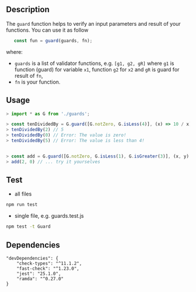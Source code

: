 ## Description
The `guard` function helps to verify an input parameters and result of your
functions.
You can use it as follow

```js
   const fun = guard(guards, fn);
```

where:
* `guards` is a list of validator functions, e.g. `[g1, g2, gR]` where `g1` is function (guard) for variable `x1`, function `g2` for `x2` and `gR` is guard for result of `fn`,
* `fn` is your function.


## Usage

```js
> import * as G from './guards';

> const tenDividedBy = G.guard([G.notZero, G.isLess(4)], (x) => 10 / x);
> tenDividedBy(2) // 5
> tenDividedBy(0) // Error: The value is zero!
> tenDividedBy(5) // Error: The value is less than 4!


> const add = G.guard([G.notZero, G.isLess(1), G.isGreater(3)], (x, y) => x + y);
> add(2, 0) // ... try it yourselves
```

## Test
* all files
```bash
npm run test
```

* single file, e.g. guards.test.js
```bash
npm test -t Guard
```

## Dependencies
```node
"devDependencies": {
    "check-types": "^11.1.2",
    "fast-check": "^1.23.0",
    "jest": "25.1.0",
    "ramda": "^0.27.0"
}
```

